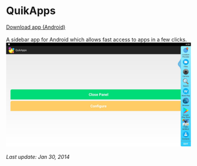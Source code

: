 # QuikApps
<a href="/bin/QuikApps.apk">Download app (Android)</a><br><br>
A sidebar app for Android which allows fast access to apps in a few clicks.
<img src="/screenshot/ScreenShot.jpg"/><br><br>
<i>Last update: Jan 30, 2014</i>
